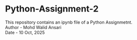 # Python-Assignment-2  
This repository contains an ipynb file of a Python Assignmetnt.  
Author - Mohd Walid Ansari  
Date - 10 Oct, 2025
